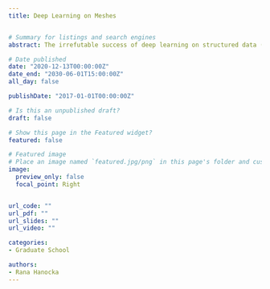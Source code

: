 ```yaml
---
title: Deep Learning on Meshes


# Summary for listings and search engines
abstract: The irrefutable success of deep learning on structured data (such as images and text) has sparked significant interest in its applicability to problems in geometry processing. In this talk, we will discuss the key challenges and current solutions for using mesh convolutional neural networks on the unstructured mesh representation for problems in geometry processing. We will outline the design choices and implications of (1) learning on different mesh elements (vertices, faces, edges); (2) invariance to rigid transformations; (3) invariance and equivariance to the order of mesh elements; (4) input features, among others. We discuss existing applications of mesh convolutional neural networks, as well as potential promising future directions.

# Date published
date: "2020-12-13T00:00:00Z"
date_end: "2030-06-01T15:00:00Z"
all_day: false

publishDate: "2017-01-01T00:00:00Z"

# Is this an unpublished draft?
draft: false

# Show this page in the Featured widget?
featured: false

# Featured image
# Place an image named `featured.jpg/png` in this page's folder and customize its options here.
image:
  preview_only: false
  focal_point: Right


url_code: ""
url_pdf: ""
url_slides: ""
url_video: ""

categories:
- Graduate School

authors:
- Rana Hanocka
---
```

